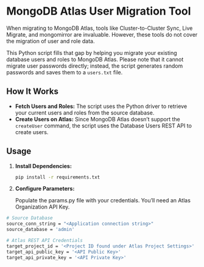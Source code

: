 # MongoDB Atlas User Migration Tool

When migrating to MongoDB Atlas, tools like Cluster-to-Cluster Sync, Live Migrate, and mongomirror are invaluable. However, these tools do not cover the migration of user and role data.

This Python script fills that gap by helping you migrate your existing database users and roles to MongoDB Atlas. Please note that it cannot migrate user passwords directly; instead, the script generates random passwords and saves them to a `users.txt` file.

## How It Works

- **Fetch Users and Roles:** The script uses the Python driver to retrieve your current users and roles from the source database.
- **Create Users on Atlas:** Since MongoDB Atlas doesn’t support the `createUser` command, the script uses the Database Users REST API to create users.

## Usage
1. **Install Dependencies:**

   ```bash
   pip install -r requirements.txt

2. **Configure Parameters:**

   Populate the params.py file with your credentials. You’ll need an Atlas Organization API Key.

```bash
# Source Database
source_conn_string = "<Application connection string>"
source_database = 'admin'

# Atlas REST API Credentials
target_project_id = '<Project ID found under Atlas Project Settings>'
target_api_public_key = '<API Public Key>'
target_api_private_key = '<API Private Key>'

   
